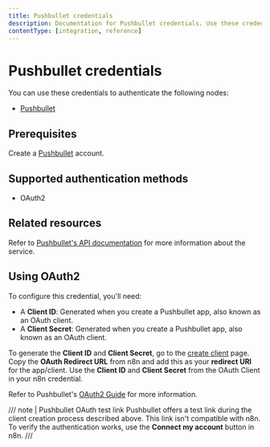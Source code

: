 ```yaml
---
title: Pushbullet credentials
description: Documentation for Pushbullet credentials. Use these credentials to authenticate Pushbullet in n8n, a workflow automation platform.
contentType: [integration, reference]
---
```


# Pushbullet credentials

You can use these credentials to authenticate the following nodes:

- [Pushbullet](/integrations/builtin/app-nodes/n8n-nodes-base.pushbullet.md)

## Prerequisites

Create a [Pushbullet](https://www.pushbullet.com/) account.

## Supported authentication methods

- OAuth2

## Related resources

Refer to [Pushbullet's API documentation](https://docs.pushbullet.com/) for more information about the service.

## Using OAuth2

To configure this credential, you'll need:

- A **Client ID**: Generated when you create a Pushbullet app, also known as an OAuth client.
- A **Client Secret**: Generated when you create a Pushbullet app, also known as an OAuth client.

To generate the **Client ID** and **Client Secret**, go to the [create client](https://www.pushbullet.com/create-client) page. Copy the **OAuth Redirect URL** from n8n and add this as your **redirect URI** for the app/client. Use the **Client ID** and **Client Secret** from the OAuth Client in your n8n credential.

Refer to Pushbullet's [OAuth2 Guide](https://docs.pushbullet.com/#oauth2) for more information.

/// note | Pushbullet OAuth test link
Pushbullet offers a test link during the client creation process described above. This link isn't compatible with n8n. To verify the authentication works, use the **Connect my account** button in n8n.
///

